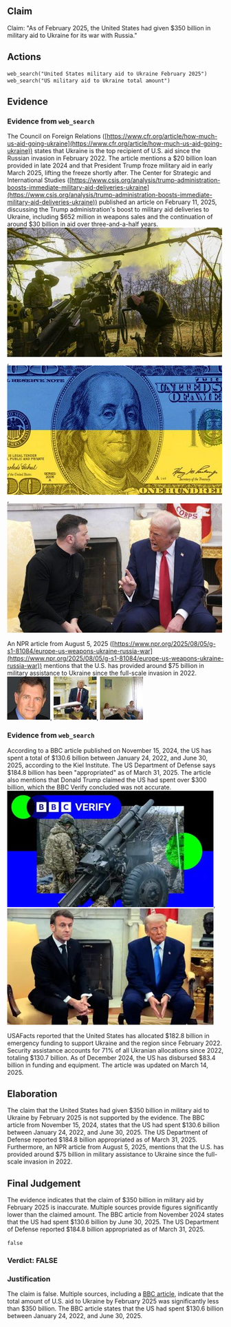 ## Claim
Claim: "As of February 2025, the United States had given $350 billion in military aid to Ukraine for its war with Russia."

## Actions
```
web_search("United States military aid to Ukraine February 2025")
web_search("US military aid to Ukraine total amount")
```

## Evidence
### Evidence from `web_search`
The Council on Foreign Relations ([https://www.cfr.org/article/how-much-us-aid-going-ukraine](https://www.cfr.org/article/how-much-us-aid-going-ukraine)) states that Ukraine is the top recipient of U.S. aid since the Russian invasion in February 2022. The article mentions a $20 billion loan provided in late 2024 and that President Trump froze military aid in early March 2025, lifting the freeze shortly after. The Center for Strategic and International Studies ([https://www.csis.org/analysis/trump-administration-boosts-immediate-military-aid-deliveries-ukraine](https://www.csis.org/analysis/trump-administration-boosts-immediate-military-aid-deliveries-ukraine)) published an article on February 11, 2025, discussing the Trump administration's boost to military aid deliveries to Ukraine, including $652 million in weapons sales and the continuation of around $30 billion in aid over three-and-a-half years. ![image 503](media/2025-08-06_17-43-1754502186-411462.jpg), ![image 502](media/2025-08-06_17-43-1754502185-652269.jpg), ![image 501](media/2025-08-06_17-43-1754502184-885543.jpg)

An NPR article from August 5, 2025 ([https://www.npr.org/2025/08/05/g-s1-81084/europe-us-weapons-ukraine-russia-war](https://www.npr.org/2025/08/05/g-s1-81084/europe-us-weapons-ukraine-russia-war)) mentions that the U.S. has provided around $75 billion in military assistance to Ukraine since the full-scale invasion in 2022. ![image 494](media/2025-08-06_17-42-1754502171-020535.jpg), ![image 496](media/2025-08-06_17-42-1754502173-562939.jpg), ![image 497](media/2025-08-06_17-42-1754502174-952586.jpg)


### Evidence from `web_search`
According to a BBC article published on November 15, 2024, the US has spent a total of $130.6 billion between January 24, 2022, and June 30, 2025, according to the Kiel Institute. The US Department of Defense says $184.8 billion has been "appropriated" as of March 31, 2025. The article also mentions that Donald Trump claimed the US had spent over $300 billion, which the BBC Verify concluded was not accurate. ![image 3178](media/2025-08-22_09-05-1755853512-728986.jpg), ![image 3180](media/2025-08-22_09-05-1755853514-364342.jpg)

USAFacts reported that the United States has allocated $182.8 billion in emergency funding to support Ukraine and the region since February 2022. Security assistance accounts for 71% of all Ukranian allocations since 2022, totaling $130.7 billion. As of December 2024, the US has disbursed $83.4 billion in funding and equipment. The article was updated on March 14, 2025.


## Elaboration
The claim that the United States had given $350 billion in military aid to Ukraine by February 2025 is not supported by the evidence. The BBC article from November 15, 2024, states that the US had spent $130.6 billion between January 24, 2022, and June 30, 2025. The US Department of Defense reported $184.8 billion appropriated as of March 31, 2025. Furthermore, an NPR article from August 5, 2025, mentions that the U.S. has provided around $75 billion in military assistance to Ukraine since the full-scale invasion in 2022.


## Final Judgement
The evidence indicates that the claim of $350 billion in military aid by February 2025 is inaccurate. Multiple sources provide figures significantly lower than the claimed amount. The BBC article from November 2024 states that the US had spent $130.6 billion by June 30, 2025. The US Department of Defense reported $184.8 billion appropriated as of March 31, 2025.

`false`

### Verdict: FALSE

### Justification
The claim is false. Multiple sources, including a [BBC article](https://www.bbc.com/news/67411857), indicate that the total amount of U.S. aid to Ukraine by February 2025 was significantly less than $350 billion. The BBC article states that the US had spent $130.6 billion between January 24, 2022, and June 30, 2025.
